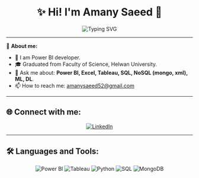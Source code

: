 <h1 align="center">✨ Hi! I'm Amany Saeed 👋</h1>

<p align="center">
  <img src="https://readme-typing-svg.herokuapp.com?font=Fira+Code&size=24&pause=1000&color=FF69B4&center=true&vCenter=true&width=435&lines=Data+Analyst;Power+BI+Specialist;Python+%7C+SQL+%7C+Tableau+%7C+ML+%7C+DL" alt="Typing SVG" />
</p>

---

🌸 **About me:**
- 🌱 I am Power BI developer.
- 🎓 Graduated from Faculty of Science, Helwan University.
- 💬 Ask me about: **Power BI, Excel, Tableau, SQL, NoSQL (mongo, xml), ML, DL**.
- 📫 How to reach me: [amanysaeed52@gmail.com](mailto:amanysaeed52@gmail.com)

---

## 🌐 Connect with me:
<p align="center">
  <a href="https://www.linkedin.com/in/amany-saeed--408442195" target="blank">
    <img src="https://img.shields.io/badge/-LinkedIn-blue?style=flat-square&logo=linkedin" alt="LinkedIn"/>
  </a>
</p>

---

## 🛠 Languages and Tools:
<p align="center">
  <img src="https://img.icons8.com/color/48/000000/power-bi.png" alt="Power BI"/>
  <img src="https://img.icons8.com/color/48/000000/tableau-software.png" alt="Tableau"/>
  <img src="https://img.icons8.com/color/48/000000/python--v1.png" alt="Python"/>
  <img src="https://img.icons8.com/color/48/000000/sql.png" alt="SQL"/>
  <img src="https://img.icons8.com/color/48/000000/mongodb.png" alt="MongoDB"/>
</p>
